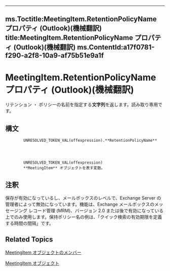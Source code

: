 

---
ms.Toctitle:MeetingItem.RetentionPolicyName プロパティ (Outlook)(機械翻訳)
title:MeetingItem.RetentionPolicyName プロパティ (Outlook)(機械翻訳)
ms.ContentId:a17f0781-f290-a2f8-10a9-af75b51e9a1f
---
# MeetingItem.RetentionPolicyName プロパティ (Outlook)(機械翻訳)




リテンション ・ ポリシーの名前を指定する**文字列**を返します。読み取り専用です。

## 構文

            UNRESOLVED_TOKEN_VAL(offexpression).**RetentionPolicyName**




            UNRESOLVED_TOKEN_VAL(offexpression)
            **MeetingItem** オブジェクトを表す変数。



## 注釈
保存が有効になっているし、メールボックスのレベルで、Exchange Server の管理者によって無効になっています。機能は、Exchange メールボックスのメッセージング レコード管理 (MRM)、バージョン 2.0 または後で有効になっている上でのみ使用します。保持ポリシー名の例は、「クイック検索の有効期限を定義する時間の間隔」です。



## Related Topics

[MeetingItem オブジェクトのメンバー](9ae6a19d-d326-4c37-90d8-5ed9933672a0.md)

[MeetingItem オブジェクト](b75730f5-b395-3d66-5acd-b64fd8fcd78f.md)




